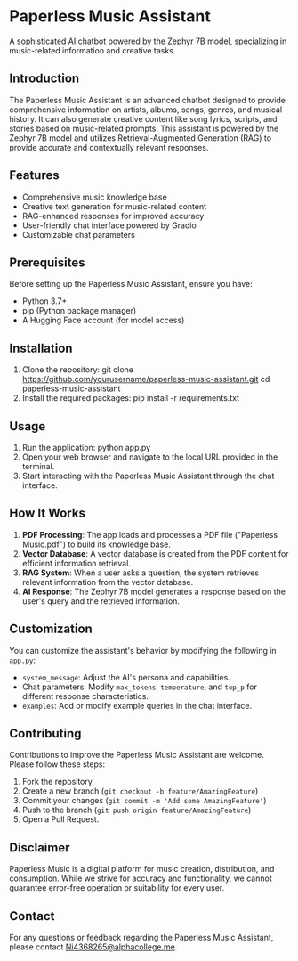 # Paperless Music Assistant
A sophisticated AI chatbot powered by the Zephyr 7B model, specializing in music-related information and creative tasks.
## Introduction
The Paperless Music Assistant is an advanced chatbot designed to provide comprehensive information on artists, albums, songs, genres, and musical history. It can also generate creative content like song lyrics, scripts, and stories based on music-related prompts. This assistant is powered by the Zephyr 7B model and utilizes Retrieval-Augmented Generation (RAG) to provide accurate and contextually relevant responses.
## Features
- Comprehensive music knowledge base
- Creative text generation for music-related content
- RAG-enhanced responses for improved accuracy
- User-friendly chat interface powered by Gradio
- Customizable chat parameters
## Prerequisites
Before setting up the Paperless Music Assistant, ensure you have:
- Python 3.7+
- pip (Python package manager)
- A Hugging Face account (for model access)
## Installation
1. Clone the repository:
   git clone https://github.com/yourusername/paperless-music-assistant.git
   cd paperless-music-assistant
2. Install the required packages:
   pip install -r requirements.txt
## Usage
1. Run the application:
   python app.py
2. Open your web browser and navigate to the local URL provided in the terminal.
3. Start interacting with the Paperless Music Assistant through the chat interface.
## How It Works
1. **PDF Processing**: The app loads and processes a PDF file ("Paperless Music.pdf") to build its knowledge base.
2. **Vector Database**: A vector database is created from the PDF content for efficient information retrieval.
3. **RAG System**: When a user asks a question, the system retrieves relevant information from the vector database.
4. **AI Response**: The Zephyr 7B model generates a response based on the user's query and the retrieved information.
## Customization
You can customize the assistant's behavior by modifying the following in `app.py`:
- `system_message`: Adjust the AI's persona and capabilities.
- Chat parameters: Modify `max_tokens`, `temperature`, and `top_p` for different response characteristics.
- `examples`: Add or modify example queries in the chat interface.
## Contributing
Contributions to improve the Paperless Music Assistant are welcome. Please follow these steps:
1. Fork the repository
2. Create a new branch (`git checkout -b feature/AmazingFeature`)
3. Commit your changes (`git commit -m 'Add some AmazingFeature'`)
4. Push to the branch (`git push origin feature/AmazingFeature`)
5. Open a Pull Request.
## Disclaimer
Paperless Music is a digital platform for music creation, distribution, and consumption. While we strive for accuracy and functionality, we cannot guarantee error-free operation or suitability for every user.
## Contact
For any questions or feedback regarding the Paperless Music Assistant, please contact Ni4368265@alphacollege.me.
